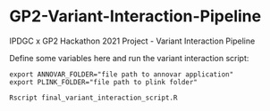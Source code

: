 # GP2-Variant-Interaction-Pipeline
IPDGC x GP2 Hackathon 2021 Project - Variant Interaction Pipeline

Define some variables here and run the variant interaction script:

```
export ANNOVAR_FOLDER="file path to annovar application"
export PLINK_FOLDER="file path to plink folder"

Rscript final_variant_interaction_script.R
```

